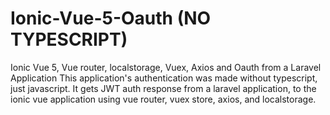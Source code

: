 # Ionic-Vue-5-Oauth (NO TYPESCRIPT)
Ionic Vue 5, Vue router, localstorage, Vuex, Axios and Oauth from a Laravel Application
This application's authentication was made without typescript, just javascript. 
It gets JWT auth response from a laravel application, to the ionic vue application using vue router, vuex store, axios, and localstorage.
